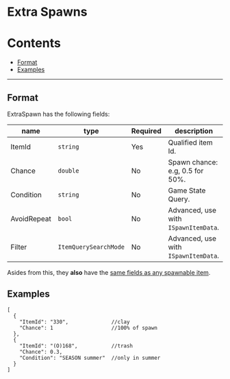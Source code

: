 # Extra Spawns

# Contents

* [Format](#format)
* [Examples](#examples)

--------------------

## Format

ExtraSpawn has the following fields:


| name        | type                  | Required | description                          |
|-------------|-----------------------|----------|--------------------------------------|
| ItemId      | `string`              | Yes      | Qualified item Id.                   |
| Chance      | `double`              | No       | Spawn chance: e.g, 0.5 for 50%.      |
| Condition   | `string`              | No       | Game State Query.                    |
| AvoidRepeat | `bool`                | No       | Advanced, use with `ISpawnItemData`. |
| Filter      | `ItemQuerySearchMode` | No       | Advanced, use with `ISpawnItemData`. |

Asides from this, they **also** have the [same fields as any spawnable item](https://stardewvalleywiki.com/Modding:Item_queries#Item_spawn_fields).


## Examples


```jsonc
[
  {
    "ItemId": "330",              //clay
    "Chance": 1                   //100% of spawn
  },
  {
    "ItemId": "(O)168",           //trash
    "Chance": 0.3,
    "Condition": "SEASON summer"  //only in summer
  }
]
```